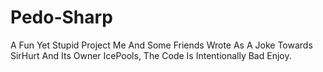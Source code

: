 # Pedo-Sharp
A Fun Yet Stupid Project Me And Some Friends Wrote As A Joke Towards SirHurt And Its Owner IcePools, The Code Is Intentionally Bad Enjoy.
